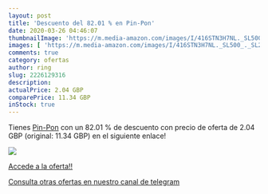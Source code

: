 ```yaml
---
layout: post
title: 'Descuento del 82.01 % en Pin-Pon'
date: 2020-03-26 04:46:07
thumbnailImage: 'https://m.media-amazon.com/images/I/416STN3H7NL._SL500_._SL200_.jpg'
images: [ 'https://m.media-amazon.com/images/I/416STN3H7NL._SL500_._SL200_.jpg' ]
comments: true
category: ofertas
author: ring
slug: 2226129316
description:
actualPrice: 2.04 GBP
comparePrice: 11.34 GBP
inStock: true
---
```


Tienes [Pin-Pon](https://www.amazon.com/dp/2226129316/?tag=redken08-20) con un 82.01 % de descuento con precio de oferta de 2.04 GBP (original: 11.34 GBP) en el siguiente enlace!

[![](https://m.media-amazon.com/images/I/416STN3H7NL._SL500_._SL200_.jpg)](https://www.amazon.com/dp/2226129316/?tag=redken08-20)

[Accede a la oferta!!](https://www.amazon.com/dp/2226129316/?tag=redken08-20)

[Consulta otras ofertas en nuestro canal de telegram](https://t.me/s/ofertas25)
